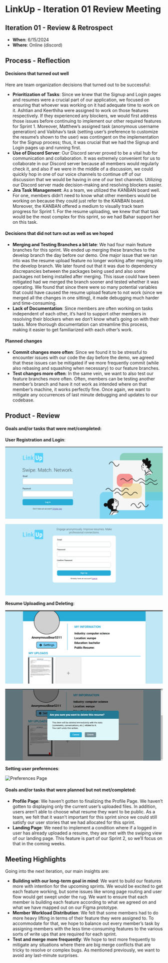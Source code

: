 # LinkUp - Iteration 01 Review Meeting

## Iteration 01 - Review & Retrospect

 * **When**: 6/15/2024
 * **Where**: Online (discord)

## Process - Reflection

#### **Decisions that turned out well**
Here are team organization decisions that turned out to be successful:

- **Prioritization of Tasks**: Since we knew that the Signup and Login pages and resumes were a crucial part of our application, we focused on ensuring that whoever was working on it had adequate time to work on it. Ashtian and Keerthiha were assigned to work on those features respectively. If they experienced any blockers, we would first address those issues before continuing to implement our other required features for Sprint 1. Moreover, Matthew’s assigned task (anonymous username generation) and Vaibhav’s task (setting user’s preference to customize the resume’s shown to the user) was contingent on the implementation for the Signup process; thus, it was crucial that we had the Signup and Login pages up and running first. 
- **Use of Discord Server**: Our Discord server proved to be a vital hub for communication and collaboration. It was extremely convenient for us to collaborate in our Discord server because all members would regularly check it, and also if we were in the middle of a discussion, we could quickly hop in one of our voice channels to continue off of our discussion that we would be having in one of our text channels. Utilizing our Discord server made decision-making and resolving blockers easier. 
- **Jira Task Management**: As a team, we utilized the KANBAN board well. For one, members didn’t need to know what other members would be working on because they could just refer to the KANBAN board. Moreover, the KANBAN offered a medium to visually track team progress for Sprint 1. For the resume uploading, we knew that that task would be the most complex for this sprint, so we had Bahar support her on this task. 

#### **Decisions that did not turn out as well as we hoped**
- **Merging and Testing Branches a bit late**: We had four main feature branches for this sprint. We ended up merging these branches to the develop branch the day before our demo. One major issue that we ran into was the resume upload feature no longer working after merging into the develop branch. We later found out that it was due to dependency discrepancies between the packages being used and also some packages not being installed after merging. This issue could have been mitigated had we merged the branch sooner and tested whether it was operating. We found that since there were so many potential variables that could have caused the resume upload feature to not work (since we merged all the changes in one sitting), it made debugging much harder and time-consuming.
- **Lack of Documentation**: Since members are often working on tasks independent of each other, it’s hard to support other members in resolving their blockers when we don’t know what’s going on with their tasks. More thorough documentation can streamline this process, making it easier to get familiarized with each other’s work. 

#### **Planned changes**

- **Commit changes more often**: Since we found it to be stressful to encounter issues with our code the day before the demo, we agreed that these issues can be mitigated if we more frequently commit (while also rebasing and squashing when necessary) to our feature branches. 
- **Test changes more often**: In the same vein, we want to also test our feature branches more often. Often, members can be testing another member’s branch and have it not work as intended where on that member’s machine, it works perfectly fine. Once again, we want to mitigate any occurrences of last minute debugging and updates to our codebase. 

## Product - Review

#### **Goals and/or tasks that were met/completed**:
**User Registration and Login**: 

![User Login](src\images\Sprint01_loginpage.png)

![User Signup](src\images\Sprint01_signuppage.png)
 

**Resume Uploading and Deleting**:

![Resume Upload](src\images\Sprint01_profilepage.png)

![Resume Delete](src\images\Sprint01_deleteresume.png)
 
**Setting user preferences**:

![Preferences Page](src\images\Sprint01_preferen.png)

#### **Goals and/or tasks that were planned but not met/completed**:
- **Profile Page**: We haven’t gotten to finalizing the Profile Page. We haven’t gotten to displaying only the current user’s uploaded files. In addition, users aren’t able to choose what resume they want to be public. As a team, we felt that it wasn’t important for this sprint since we could still satisfy our user stories that we had allocated for this sprint. 
- **Landing Page**: We need to implement a condition where if a logged in user has already uploaded a resume, they are met with the swiping view of our landing page. This feature is part of our Sprint 2, so we’ll focus on that in the coming weeks. 

## Meeting Highlights
Going into the next iteration, our main insights are:

- **Building with our long-term goal in mind**: We want to build our features more with intention for the upcoming sprints. We would be excited to get each feature working, but some issues like wrong page routing and user flow would get swept under the rug. We want to ensure that each member is building each feature according to what we agreed on and what we have mapped out on our Figma prototype. 
- **Member Workload Distribution**: We felt that some members had to do more heavy lifting in terms of their feature they were assigned to. To accommodate for that, we hope to balance out every member’s task by assigning members with the less time-consuming features to the various sorts of write ups that are required for each sprint.
- **Test and merge more frequently**: We hope to test more frequently to mitigate any situations where there are big merge conflicts that are tricky to resolve or complex bugs. As mentioned previously, we want to avoid any last-minute surprises. 

